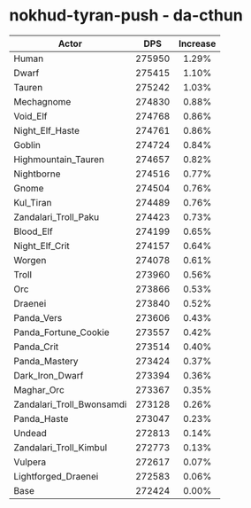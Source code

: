 # nokhud-tyran-push - da-cthun
| Actor | DPS | Increase |
|---|:---:|:---:|
|Human|275950|1.29%|
|Dwarf|275415|1.10%|
|Tauren|275242|1.03%|
|Mechagnome|274830|0.88%|
|Void_Elf|274768|0.86%|
|Night_Elf_Haste|274761|0.86%|
|Goblin|274724|0.84%|
|Highmountain_Tauren|274657|0.82%|
|Nightborne|274516|0.77%|
|Gnome|274504|0.76%|
|Kul_Tiran|274489|0.76%|
|Zandalari_Troll_Paku|274423|0.73%|
|Blood_Elf|274199|0.65%|
|Night_Elf_Crit|274157|0.64%|
|Worgen|274078|0.61%|
|Troll|273960|0.56%|
|Orc|273866|0.53%|
|Draenei|273840|0.52%|
|Panda_Vers|273606|0.43%|
|Panda_Fortune_Cookie|273557|0.42%|
|Panda_Crit|273514|0.40%|
|Panda_Mastery|273424|0.37%|
|Dark_Iron_Dwarf|273394|0.36%|
|Maghar_Orc|273367|0.35%|
|Zandalari_Troll_Bwonsamdi|273128|0.26%|
|Panda_Haste|273047|0.23%|
|Undead|272813|0.14%|
|Zandalari_Troll_Kimbul|272773|0.13%|
|Vulpera|272617|0.07%|
|Lightforged_Draenei|272583|0.06%|
|Base|272424|0.00%|
